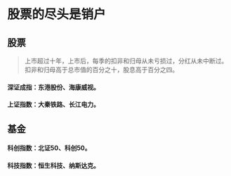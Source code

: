 # 股票的尽头是销户

## 股票
> 上市超过十年，上市后，每季的扣非和归母从未亏损过，分红从未中断过。扣非和归母高于总市值的百分之十，股息高于百分之四。
#### 深证成指：东港股份、海康威视。
#### 上证指数：大秦铁路、长江电力。

## 基金
#### 科创指数：北证50、科创50。
#### 科技指数：恒生科技、纳斯达克。
